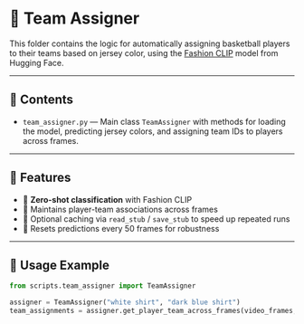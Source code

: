 # 🧢 Team Assigner

This folder contains the logic for automatically assigning basketball players to their teams based on jersey color, using the [Fashion CLIP](https://huggingface.co/patrickjohncyh/fashion-clip) model from Hugging Face.

---

## 📁 Contents

- `team_assigner.py` — Main class `TeamAssigner` with methods for loading the model, predicting jersey colors, and assigning team IDs to players across frames.

---

## 🚀 Features

- 🎨 **Zero-shot classification** with Fashion CLIP  
- 🧠 Maintains player-team associations across frames  
- 💾 Optional caching via `read_stub` / `save_stub` to speed up repeated runs  
- 🔄 Resets predictions every 50 frames for robustness

---

## 🧱 Usage Example

```python
from scripts.team_assigner import TeamAssigner

assigner = TeamAssigner("white shirt", "dark blue shirt")
team_assignments = assigner.get_player_team_across_frames(video_frames, player_tracks, read_from_stub=True, stub_path="cache/team_labels.pkl")
